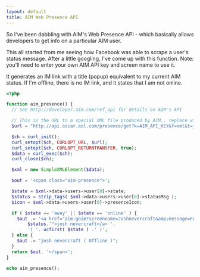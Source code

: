 ```yaml
---
layout: default
title: AIM Web Presence API
---
```


So I've been dabbling with AIM's Web Presence API - which basically allows
developers to get info on a particular AIM user.

This all started from me seeing how Facebook was able to scrape a user's status
message. After a little googling, I've come up with this function. Note: you'll
need to enter your own AIM API key and screen name to use it.

It generates an IM link with a title (popup) equivalent to my current AIM
status. If I'm offline, there is no IM link, and it states that I am not
online.

```php
<?php

function aim_presence() {
  // See http://developer.aim.com/ref_api for details on AIM's API

  // This is the URL to a special XML file produced by AIM.. replace with your AIM API key
  $url = "http://api.oscar.aol.com/presence/get?k=AIM_API_KEY&f=xml&t=joshnevercraft&statusMsg=1";

  $ch = curl_init();
  curl_setopt($ch, CURLOPT_URL, $url);
  curl_setopt($ch, CURLOPT_RETURNTRANSFER, true);
  $data = curl_exec($ch);
  curl_close($ch);

  $xml = new SimpleXMLElement($data);

  $out = '<span class="aim-presence">';

  $state = $xml->data->users->user[0]->state;
  $status = strip_tags( $xml->data->users->user[0]->statusMsg );
  $icon = $xml->data->users->user[0]->presenceIcon;

  if ( $state == 'away' || $state == 'online' ) {
    $out .= '<a href="aim:goim?screenname=Joshnevercraft&amp;message=Follow+the+white+rabbit" title="'.
        $status.'">josh nevercraft</a> '.
        '( '. ucfirst( $state ) .' )';
  } else {
    $out .= "josh nevercraft ( Offline )";
  }
  return $out. '</span>';
}

echo aim_presence();
```
